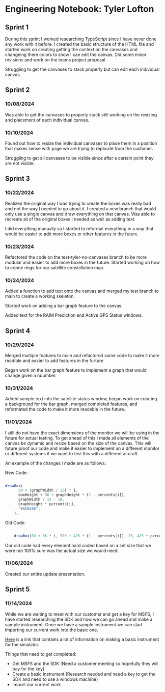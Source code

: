 # Engineering Notebook: Tyler Lofton

## Sprint 1

During this sprint I worked researching TypeScript since I have never done any work with it before. I created the basic structure of the HTML file and started work on creating getting the context on the canvases and changeing there colors to show I can edit the canvas. Did some minor revisions and work on the teams project proposal.

Struggling to get the canvases to stack properly but can edit each individual canvas.

## Sprint 2

### 10/08/2024

Was able to get the canvases to properly stack still working on the resizing and placement of each individual canvas.

### 10/10/2024

Found out how to resize the individual canvases to place them in a position that makes sense with page we are trying to replicate from the customer.

Struggling to get all canvases to be visible since after a certain point they are not visible.

## Sprint 3

### 10/22/2024

Realized the original way I was trying to create the boxes was really bad and not the way I needed to go about it. I created a new branch that would only use a single canvas and draw everything on that canvas. Was able to recreate all of the original boxes I needed as well as adding text.

I did everything manually so I started to reformat everything in a way that would be easier to add more boxes or other features in the future.

### 10/23/2024

Refactored the code on the test-tyler-no-canvases branch to be more modular and easier to add more boxes in the future. Started working on how to create rings for our satellite constellation map.

### 10/24/2024

Added a function to add text onto the canvas and merged my test branch to main to create a working skeleton.

Started work on adding a bar graph feature to the canvas.

Added text for the RAIM Prediction and Active GPS Status windows.

## Sprint 4

### 10/29/2024

Merged multiple features to main and refactored some code to make it more readible and easier to add features in the furture.

Began work on the bar graph feature to implement a graph that would change given a nuumber.

### 10/31/2024

Added sample text into the satellite status window, began work on creating a background for the bar graph, merged completed features, and reformated the code to make it more readable in the future.

### 11/01/2024

I still do not have the exact dimensions of the monitor we will be using in the future for actual testing. To get ahead of this I made all elements of the canvas be dynamic and resize based on the size of the canvas. This will future proof our code and make it easier to implement on a different monitor or different systems if we want to test this with a different aircraft.

An example of the changes I made are as follows:

New Code:
```typescript

drawBox(
      60 + (graphWidth / 15) * i,
      boxHeight + 50 + graphHeight * (1 - percents[i]),
      graphWidth / 15 - 10,
      graphHeight * percents[i],
      "#ACE5EE",
    );
```

Old Code:
```typescript

    drawBox(60 + 85 * i, 575 + 425 * (1 - percents[i]), 75, 425 * percents[i], "#ACE5EE");
```

Our old code had every element hard coded based on a set size that we were not 100% sure was the actual size we would need.

### 11/06/2024

Created our entire update presentation.

## Sprint 5

### 11/14/2024

While we are waiting to meet with our customer and get a key for MSFS, I have started researching the SDK and how we can go ahead and make a sample instrument. Once we have a sample instrument we can start importing our current work into the basic one.

[Here](https://docs.flightsimulator.com/html/mergedProjects/How_To_Make_An_Aircraft/Contents/Instruments/Creating_JS_Instrument.htm) is a link that contains a lot of information on making a basic instrument for the simulator.

Things that need to get completed:
- Get MSFS and the SDK (Need a customer meeting so hopefully they will pay for the key)
- Create a basic instrument (Research needed and need a key to get the SDK and need to use a windows machine)
- Import our current work
